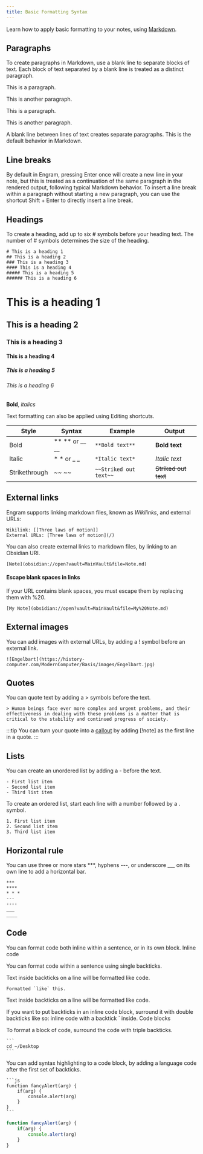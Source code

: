 ```yaml
---
title: Basic Formatting Syntax
---
```


Learn how to apply basic formatting to your notes, using [Markdown](https://daringfireball.net/projects/markdown/).

Paragraphs
---
To create paragraphs in Markdown, use a blank line to separate blocks of text. Each block of text separated by a blank line is treated as a distinct paragraph.

This is a paragraph.

This is another paragraph.

This is a paragraph.

This is another paragraph.

A blank line between lines of text creates separate paragraphs. This is the default behavior in Markdown.

Line breaks
---
By default in Engram, pressing Enter once will create a new line in your note, but this is treated as a continuation of the same paragraph in the rendered output, following typical Markdown behavior. To insert a line break within a paragraph without starting a new paragraph, you can use the shortcut Shift + Enter to directly insert a line break.

Headings
---
To create a heading, add up to six # symbols before your heading text. The number of # symbols determines the size of the heading.

    # This is a heading 1
    ## This is a heading 2
    ### This is a heading 3
    #### This is a heading 4
    ##### This is a heading 5
    ###### This is a heading 6

# This is a heading 1
## This is a heading 2
### This is a heading 3
#### This is a heading 4
##### This is a heading 5
###### This is a heading 6
**Bold**, *italics*

Text formatting can also be applied using Editing shortcuts.

| Style | Syntax | Example | Output |
| ----- | ------ | ------- | ------ |
| Bold | ** ** or __ __ | `**Bold text**` | **Bold text** |
| Italic | * * or _ _ | `*Italic text*` | *Italic text* |
| Strikethrough | ~~ ~~ | `~~Striked out text~~` | ~~Striked out text~~ |

External links
---
Engram supports linking markdown files, known as *Wikilinks*, and external URLs:

    Wikilink: [[Three laws of motion]]
    External URLs: [Three laws of motion](/)

You can also create external links to markdown files, by linking to an Obsidian URI.

    [Note](obsidian://open?vault=MainVault&file=Note.md)

#### Escape blank spaces in links

If your URL contains blank spaces, you must escape them by replacing them with %20.

    [My Note](obsidian://open?vault=MainVault&file=My%20Note.md)

External images
---
You can add images with external URLs, by adding a ! symbol before an external link.

    ![Engelbart](https://history-computer.com/ModernComputer/Basis/images/Engelbart.jpg)

Quotes
---
You can quote text by adding a > symbols before the text.

    > Human beings face ever more complex and urgent problems, and their effectiveness in dealing with these problems is a matter that is critical to the stability and continued progress of society.

:::tip
You can turn your quote into a [callout](/) by adding [!note] as the first line in a quote.
:::

Lists
---
You can create an unordered list by adding a - before the text.

    - First list item
    - Second list item
    - Third list item

To create an ordered list, start each line with a number followed by a . symbol.

    1. First list item
    2. Second list item
    3. Third list item

Horizontal rule
---
You can use three or more stars ***, hyphens ---, or underscore ___ on its own line to add a horizontal bar.

    ***
    ****
    * * *
    ---
    ----
    ___
    ____

Code
---
You can format code both inline within a sentence, or in its own block.
Inline code

You can format code within a sentence using single backticks.

Text inside backticks on a line will be formatted like code.
    
    Formatted `like` this.

Text inside backticks on a line will be formatted like code.

If you want to put backticks in an inline code block, surround it with double backticks like so: inline code with a backtick ` inside.
Code blocks

To format a block of code, surround the code with triple backticks.

    ```
    cd ~/Desktop
    ```

You can add syntax highlighting to a code block, by adding a language code after the first set of backticks.

    ```js
    function fancyAlert(arg) {
        if(arg) {
            console.alert(arg)
        }
    }
    ```

```js
function fancyAlert(arg) {
    if(arg) {
        console.alert(arg)
    }
}
```